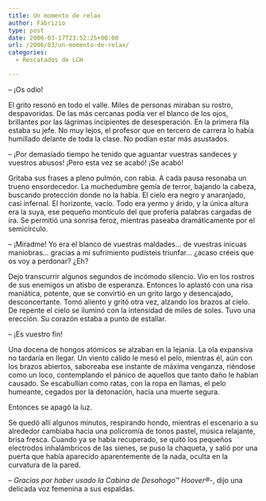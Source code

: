 ```yaml
---
title: Un momento de relax
author: Fabrizio
type: post
date: 2006-03-17T23:52:25+00:00
url: /2006/03/un-momento-de-relax/
categories:
  - Rescatados de LCH

---
```

&#8211; ¡Os odio!

El grito resonó en todo el valle. Miles de personas miraban su rostro, despavoridas. De las más cercanas podía ver el blanco de los ojos, brillantes por las lágrimas incipientes de desesperación. En la primera fila estaba su jefe. No muy lejos, el profesor que en tercero de carrera lo había humillado delante de toda la clase. No podían estar más asustados.

&#8211; ¡Por demasiado tiempo he tenido que aguantar vuestras sandeces y vuestros abusos! ¡Pero esta vez se acabó! ¡Se acabó! 

Gritaba sus frases a pleno pulmón, con rabia. A cada pausa resonaba un trueno ensordecedor. La muchedumbre gemía de terror, bajando la cabeza, buscando protección donde no la había. El cielo era negro y anaranjado, casi infernal. El horizonte, vacío. Todo era yermo y árido, y la única altura era la suya, ese pequeño montículo del que profería palabras cargadas de ira. Se permitió una sonrisa feroz, mientras paseaba dramáticamente por el semicírculo.

&#8211; ¡Miradme! Yo era el blanco de vuestras maldades&#8230; de vuestras inicuas maniobras&#8230; gracias a mi sufrimiento pudísteis triunfar&#8230; ¿acaso créeis que os voy a perdonar? ¿Eh?

Dejo transcurrir algunos segundos de incómodo silencio. Vio en los rostros de sus enemigos un atisbo de esperanza. Entonces lo aplastó con una risa maniática, potente, que se convirtió en un grito largo y desencajado, desconcertante. Tomó aliento y gritó otra vez, alzando los brazos al cielo. De repente el cielo se iluminó con la intensidad de miles de soles. Tuvo una erección. Su corazón estaba a punto de estallar.

&#8211; ¡Es vuestro fin! 

Una docena de hongos atómicos se alzaban en la lejanía. La ola expansiva no tardaría en llegar. Un viento cálido le mesó el pelo, mientras él, aún con los brazos abiertos, saboreaba ese instante de máxima venganza, riéndose como un loco, contemplando el pánico de aquellos que tanto daño le habían causado. Se escabullían como ratas, con la ropa en llamas, el pelo humeante, cegados por la detonación, hacia una muerte segura. 

Entonces se apagó la luz. 

Se quedó allí algunos minutos, respirando hondo, mientras el escenario a su alrededor cambiaba hacia una policromía de tonos pastel, música relajante, brisa fresca. Cuando ya se había recuperado, se quitó los pequeños electrodos inhalámbricos de las sienes, se puso la chaqueta, y salió por una puerta que había aparecido aparentemente de la nada, oculta en la curvatura de la pared. 

&#8211; _Gracias por haber usado la Cabina de Desahogo&#8482; Hoover®_-, dijo una delicada voz femenina a sus espaldas.